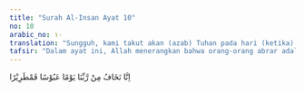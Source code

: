 ```yaml
---
title: "Surah Al-Insan Ayat 10"
no: 10
arabic_no: ١٠
translation: "Sungguh, kami takut akan (azab) Tuhan pada hari (ketika) orang-orang berwajah masam penuh kesulitan.”"
tafsir: "Dalam ayat ini, Allah menerangkan bahwa orang-orang abrar adalah orang yang mengerjakan segala perbuatan kebaikan seperti tersebut di atas karena takut pada azab Allah yang ditimpakan pada suatu hari yang penuh kesulitan. Mereka berbuat sosial membantu orang lain seperti memberi makanan dan lain-lain, adalah dengan harapan agar Tuhan mengasihi dan memelihara mereka dengan kasih sayang-Nya dari siksaan hari Kiamat pada saat manusia datang menemui Tuhan dengan wajah masam karena berbagai macam kesulitan dan ketakutan."
---
```

اِنَّا نَخَافُ مِنْ رَّبِّنَا يَوْمًا عَبُوْسًا قَمْطَرِيْرًا 